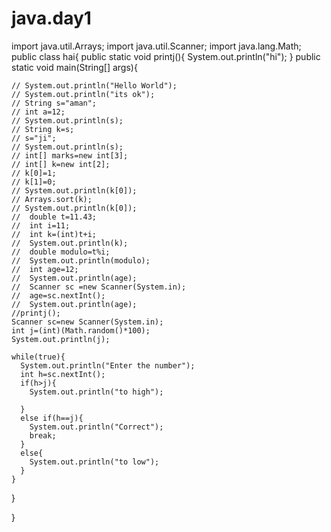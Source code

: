 # java.day1
import java.util.Arrays;
import java.util.Scanner;
import java.lang.Math;
public class hai{
  public static void printj(){
    System.out.println("hi");
  }
  public static void main(String[] args){
    
    // System.out.println("Hello World");
    // System.out.println("its ok");
    // String s="aman";
    // int a=12;
    // System.out.println(s);
    // String k=s;
    // s="ji";
    // System.out.println(s);
    // int[] marks=new int[3];
    // int[] k=new int[2];
    // k[0]=1;
    // k[1]=0;
    // System.out.println(k[0]);
    // Arrays.sort(k);
    // System.out.println(k[0]);
    //  double t=11.43;
    //  int i=11;
    //  int k=(int)t+i;
    //  System.out.println(k);
    //  double modulo=t%i;
    //  System.out.println(modulo);
    //  int age=12;
    //  System.out.println(age);
    //  Scanner sc =new Scanner(System.in);
    //  age=sc.nextInt();
    //  System.out.println(age);
    //printj();
    Scanner sc=new Scanner(System.in);
    int j=(int)(Math.random()*100);
    System.out.println(j);
    
    while(true){
      System.out.println("Enter the number");
      int h=sc.nextInt();
      if(h>j){
        System.out.println("to high");

      }
      else if(h==j){
        System.out.println("Correct");
        break;
      }
      else{
        System.out.println("to low");
      }
    }



  }

 
}

